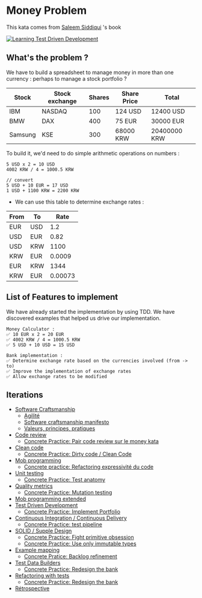 # Money Problem
This kata comes from [Saleem Siddiqui](https://www.linkedin.com/in/ssiddiqui/) 's book

[![Learning Test Driven Development](img/learning-tdd.png)](https://www.oreilly.com/library/view/learning-test-driven-development/9781098106461/)

## What's the problem ?
We have  to build a spreadsheet to manage money in more than one currency : perhaps to manage a stock portfolio ?

| Stock | Stock exchange | Shares | Share Price | Total |
|---|---|---|---|---|
| IBM | NASDAQ | 100 | 124 USD | 12400 USD |
| BMW | DAX | 400 | 75 EUR | 30000 EUR |
| Samsung | KSE | 300 | 68000 KRW | 20400000 KRW |

To build it, we'd need to do simple arithmetic operations on numbers :

```text
5 USD x 2 = 10 USD
4002 KRW / 4 = 1000.5 KRW

// convert
5 USD + 10 EUR = 17 USD
1 USD + 1100 KRW = 2200 KRW
```

* We can use this table to determine exchange rates :

| From | To   | Rate    |
|------|------|---------|
| EUR  | USD  | 1.2     |
| USD  | EUR  | 0.82    |
| USD  | KRW  | 1100    |
| KRW  | EUR  | 0.0009  | KRW USD
| EUR  | KRW  | 1344    |
| KRW  | EUR  | 0.00073 |

## List of Features to implement
We have already started the implementation by using TDD. We have discovered examples that helped us drive our implementation.

```text
Money Calculator :
✅ 10 EUR x 2 = 20 EUR
✅ 4002 KRW / 4 = 1000.5 KRW
✅ 5 USD + 10 USD = 15 USD

Bank implementation :
✅ Determine exchange rate based on the currencies involved (from -> to)
✅ Improve the implementation of exchange rates
✅ Allow exchange rates to be modified
```

## Iterations

- [Software Craftsmanship](https://pitchart.github.io/dawin-software-craftsmanship/#/1) 
  - [Agilité](https://pitchart.github.io/dawin-software-craftsmanship/#/1/3)
  - [Software craftsmanship manifesto](https://pitchart.github.io/dawin-software-craftsmanship/#/1/8)
  - [Valeurs, principes, pratiques](https://pitchart.github.io/dawin-software-craftsmanship/#/1/10)
- [Code review](https://pitchart.github.io/dawin-software-craftsmanship/#/2/7)
  - [Concrete Practice: Pair code review sur le money kata](./step-by-step/01-code-review.md)
- [Clean code](https://pitchart.github.io/dawin-software-craftsmanship/#/4)
  - [Concrete Practice: Dirty code / Clean Code](./step-by-step/02-dirty-code-clean-code.md)
- [Mob programming](https://pitchart.github.io/dawin-software-craftsmanship/#/2/4)
  - [Concrete practice: Refactoring expressivité du code](./step-by-step/03-expressive-code.md)
- [Unit testing](https://pitchart.github.io/dawin-software-craftsmanship/#/3)
  - [Concrete Practice: Test anatomy](./step-by-step/04-test-anatomy.md)
- [Quality metrics](https://pitchart.github.io/dawin-software-craftsmanship/#/4/6)
  - [Concrete Practice: Mutation testing](./step-by-step/05-mutation-testing.md)
- [Mob programming extended](https://pitchart.github.io/dawin-software-craftsmanship/#/2/6)
- [Test Driven Development](https://pitchart.github.io/dawin-software-craftsmanship/#/3/9)
  - [Concrete Practice: Implement Portfolio](./step-by-step/06-test-driven-development.md)
- [Continuous Integration / Continuous Delivery](https://pitchart.github.io/dawin-software-craftsmanship/#/2/8)
  - [Concrete Practice: test pipeline](./step-by-step/07-continuous-integration.md)
- [SOLID / Supple Design](https://pitchart.github.io/dawin-software-craftsmanship/#/4/17)
  - [Concrete Practice: Fight primitive obsession](./step-by-step/08-fight-primitive-obsession.md)
  - [Concrete Practice: Use only immutable types](./step-by-step/09-immutable-types.md)
- [Example mapping]()
  - [Concrete Pratice: Backlog refinement](./step-by-step/10-example-mapping.md)
- [Test Data Builders]()
  - [Concrete Practice: Redesign the bank](./step-by-step/11-implement-test-data-builder.md)
- [Refactoring with tests]()
  - [Concrete Practice: Redesign the bank](./step-by-step/12-redesign-the-bank.md)
- [Rétrospective](./step-by-step/13-agile-retrospective.md)
